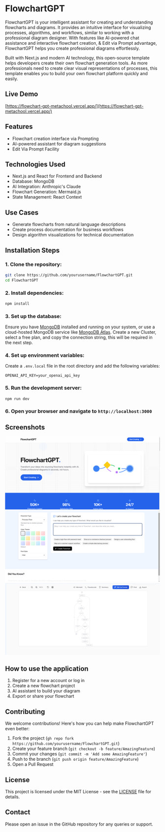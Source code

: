 # FlowchartGPT

FlowchartGPT is your intelligent assistant for creating and understanding flowcharts and diagrams. It provides an intuitive interface for visualizing processes, algorithms, and workflows, similar to working with a professional diagram designer. With features like AI-powered chat assistance and interactive flowchart creation, & Edit via Prompt advantage, FlowchartGPT helps you create professional diagrams effortlessly.

Built with Next.js and modern AI technology, this open-source template helps developers create their own flowchart generation tools. As more professionals need to create clear visual representations of processes, this template enables you to build your own flowchart platform quickly and easily.

## Live Demo

[https://flowchart-gpt-metachool.vercel.app/](https://flowchart-gpt-metachool.vercel.app/)

## Features

- Flowchart creation interface via Prompting
- AI-powered assistant for diagram suggestions
- Edit Via Prompt Facility

## Technologies Used

- Next.js and React for Frontend and Backend
- Database: MongoDB
- AI Integration: Anthropic's Claude
- Flowchart Generation: Mermaid.js
- State Management: React Context

## Use Cases

- Generate flowcharts from natural language descriptions
- Create process documentation for business workflows
- Design algorithm visualizations for technical documentation

## Installation Steps

### 1. Clone the repository:
```bash
git clone https://github.com/yourusername/FlowchartGPT.git
cd FlowchartGPT
```

### 2. Install dependencies:
```bash
npm install
```

### 3. Set up the database:
Ensure you have [MongoDB](https://www.mongodb.com/) installed and running on your system, or use a cloud-hosted MongoDB service like [MongoDB Atlas](https://www.mongodb.com/products/platform/atlas-database). Create a new Cluster, select a free plan, and copy the connection string, this will be required in the next step.

### 4. Set up environment variables:
Create a `.env.local` file in the root directory and add the following variables:
```
OPENAI_API_KEY=your_openai_api_key
```

### 5. Run the development server:
```bash
npm run dev
```

### 6. Open your browser and navigate to `http://localhost:3000`

## Screenshots

<div className="flex flex-col gap-4">
  <div className="flex justify-between gap-4">
    <img 
      src="https://github.com/0xmetaschool/FlowchartGPT/blob/main/public/Screenshot%202025-01-02%20113546.png" 
      alt="FlowchartGPT landing page" 
      className="w-1/2 border-2 border-black"
    />
    <img 
      src="https://github.com/0xmetaschool/FlowchartGPT/blob/main/public/Screenshot%202025-01-02%20113622.png" 
      alt="FlowchartGPT prompting page" 
      className="w-1/2 border-2 border-black"
    />
  </div>
  <div className="flex justify-between gap-4">
    <img 
      src="https://github.com/0xmetaschool/FlowchartGPT/blob/main/public/Screenshot%202025-01-02%20113638.png" 
      alt="FlowchartGPT playground page" 
      className="w-1/2 border-2 border-black"
    />
  </div>
</div>

## How to use the application

1. Register for a new account or log in
2. Create a new flowchart project
3. AI assistant to build your diagram
4. Export or share your flowchart

## Contributing

We welcome contributions! Here's how you can help make FlowchartGPT even better:

1. Fork the project (`gh repo fork https://github.com/yourusername/FlowchartGPT.git`)
2. Create your feature branch (`git checkout -b feature/AmazingFeature`)
3. Commit your changes (`git commit -m 'Add some AmazingFeature'`)
4. Push to the branch (`git push origin feature/AmazingFeature`)
5. Open a Pull Request

## License

This project is licensed under the MIT License - see the [LICENSE](LICENSE) file for details.

## Contact

Please open an issue in the GitHub repository for any queries or support.
